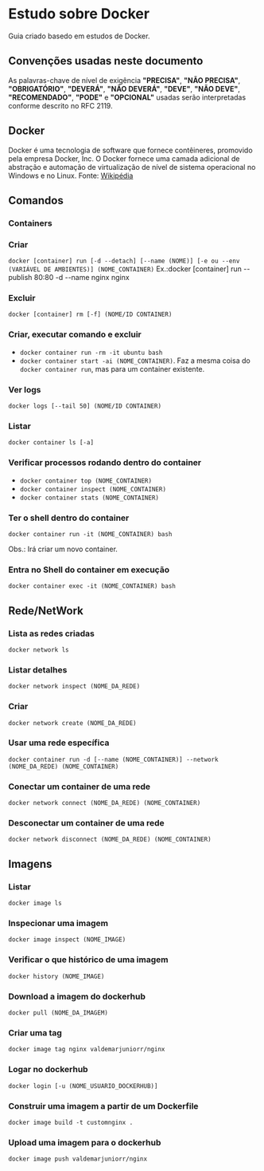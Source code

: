 # Estudo sobre Docker
Guia criado basedo em estudos de Docker.

## Convenções usadas neste documento
As palavras-chave de nível de exigência **"PRECISA"**, **"NÃO PRECISA"**, **"OBRIGATÓRIO"**, **"DEVERÁ"**, **"NÃO DEVERÁ"**, **"DEVE"**, **"NÃO DEVE"**, **"RECOMENDADO"**, **"PODE"** e **"OPCIONAL"** usadas serão interpretadas conforme descrito no RFC 2119.

## Docker
Docker é uma tecnologia de software que fornece contêineres, promovido pela empresa Docker, Inc. O Docker fornece uma camada adicional de abstração e automação de virtualização de nível de sistema operacional no Windows e no Linux. Fonte: [Wikipédia](https://pt.wikipedia.org/wiki/Docker_(software))

## Comandos

### Containers

### Criar
`docker [container] run [-d --detach] [--name (NOME)] [-e ou --env (VARIÁVEL DE AMBIENTES)] (NOME_CONTAINER)`
Ex.:docker [container] run --publish 80:80 -d --name nginx nginx

### Excluir
`docker [container] rm [-f] (NOME/ID CONTAINER)`

### Criar, executar comando e excluir
- `docker container run -rm -it ubuntu bash`
- `docker container start -ai (NOME_CONTAINER)`. Faz a mesma coisa do `docker container run`, mas para um container existente.

### Ver logs
`docker logs [--tail 50] (NOME/ID CONTAINER)`

### Listar
`docker container ls [-a]`

### Verificar processos rodando dentro do container
- `docker container top (NOME_CONTAINER)`
- `docker container inspect (NOME_CONTAINER)`
- `docker container stats (NOME_CONTAINER)`

### Ter o shell dentro do container
`docker container run -it (NOME_CONTAINER) bash`

Obs.: Irá criar um novo container.

### Entra no Shell do container em execução
`docker container exec -it (NOME_CONTAINER) bash`

## Rede/NetWork

### Lista as redes criadas
`docker network ls`

### Listar detalhes
`docker network inspect (NOME_DA_REDE)`

### Criar
`docker network create (NOME_DA_REDE)`

### Usar uma rede específica
`docker container run -d [--name (NOME_CONTAINER)] --network (NOME_DA_REDE) (NOME_CONTAINER)`

### Conectar um container de uma rede
`docker network connect (NOME_DA_REDE) (NOME_CONTAINER)`

### Desconectar um container de uma rede
`docker network disconnect (NOME_DA_REDE) (NOME_CONTAINER)`

## Imagens

### Listar
`docker image ls`

### Inspecionar uma imagem
`docker image inspect (NOME_IMAGE)`

### Verificar o que histórico de uma imagem
`docker history (NOME_IMAGE)`

### Download a imagem do dockerhub
`docker pull (NOME_DA_IMAGEM)`

### Criar uma tag
`docker image tag nginx valdemarjuniorr/nginx`

### Logar no dockerhub
`docker login [-u (NOME_USUARIO_DOCKERHUB)]`

### Construir uma imagem a partir de um Dockerfile
`docker image build -t customnginx .`

### Upload uma imagem para o dockerhub
`docker image push valdemarjuniorr/nginx`
